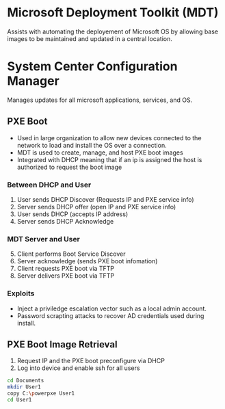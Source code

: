 # Microsoft Deployment Toolkit (MDT)
Assists with automating the deployement of Microsoft OS by allowing base images to be maintained and updated in a central location. 

# System Center Configuration Manager
Manages updates for all microsoft applications, services, and OS. 

## PXE Boot
- Used in large organization to allow new devices connected to the network to load and install the OS over a connection. 
- MDT is used to create, manage, and host PXE boot images
- Integrated with DHCP meaning that if an ip is assigned the host is authorized to request the boot image

### Between DHCP and User
1. User sends DHCP Discover (Requests IP and PXE service info)
2. Server sends DHCP offer (open IP and PXE service info)
3. User sends DHCP (accepts IP address)
4. Server sends DHCP Acknowledge

### MDT Server and User
5. Client performs Boot Service Discover
6. Server acknowledge (sends PXE boot infomation)
7. Client requests PXE boot via TFTP
8. Server delivers PXE boot via TFTP

### Exploits
- Inject a priviledge escalation vector such as a local admin account.
- Password scrapting attacks to recover AD credentials used during install.

## PXE Boot Image Retrieval

1. Request IP and the PXE boot preconfigure via DHCP
2. Log into device and enable ssh for all users
```sh
cd Documents
mkdir User1
copy C:\powerpxe User1
cd User1
```
